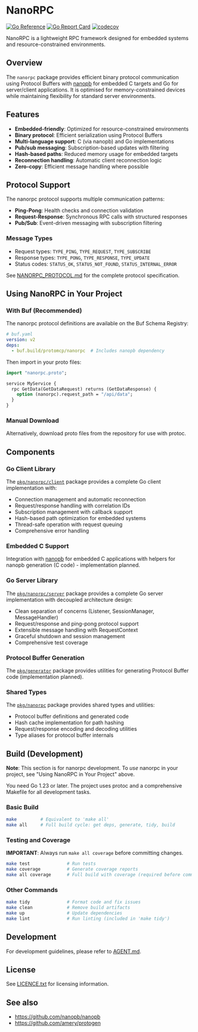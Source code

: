# NanoRPC

[![Go Reference][godoc-badge]][godoc-link]
[![Go Report Card][goreportcard-badge]][goreportcard-link]
[![codecov][codecov-badge]][codecov-link]

NanoRPC is a lightweight RPC framework designed for embedded systems and
resource-constrained environments.

## Overview

The `nanorpc` package provides efficient binary protocol communication using
Protocol Buffers with [nanopb][nanopb-url] for embedded C targets and Go for
server/client applications. It is optimised for memory-constrained devices
while maintaining flexibility for standard server environments.

## Features

- **Embedded-friendly**: Optimized for resource-constrained environments
- **Binary protocol**: Efficient serialization using Protocol Buffers
- **Multi-language support**: C (via nanopb) and Go implementations
- **Pub/sub messaging**: Subscription-based updates with filtering
- **Hash-based paths**: Reduced memory usage for embedded targets
- **Reconnection handling**: Automatic client reconnection logic
- **Zero-copy**: Efficient message handling where possible

## Protocol Support

The nanorpc protocol supports multiple communication patterns:

- **Ping-Pong**: Health checks and connection validation
- **Request-Response**: Synchronous RPC calls with structured responses
- **Pub/Sub**: Event-driven messaging with subscription filtering

### Message Types

- Request types: `TYPE_PING`, `TYPE_REQUEST`, `TYPE_SUBSCRIBE`
- Response types: `TYPE_PONG`, `TYPE_RESPONSE`, `TYPE_UPDATE`
- Status codes: `STATUS_OK`, `STATUS_NOT_FOUND`, `STATUS_INTERNAL_ERROR`

See [NANORPC_PROTOCOL.md](NANORPC_PROTOCOL.md) for the
complete protocol specification.

## Using NanoRPC in Your Project

### With Buf (Recommended)

The nanorpc protocol definitions are available on the Buf Schema Registry:

```yaml
# buf.yaml
version: v2
deps:
  - buf.build/protomcp/nanorpc  # Includes nanopb dependency
```

Then import in your proto files:

```protobuf
import "nanorpc.proto";

service MyService {
  rpc GetData(GetDataRequest) returns (GetDataResponse) {
    option (nanorpc).request_path = "/api/data";
  }
}
```

### Manual Download

Alternatively, download proto files from the repository for use with protoc.

## Components

### Go Client Library

The [`pkg/nanorpc/client`](pkg/nanorpc/client/) package provides a complete Go
client implementation with:

- Connection management and automatic reconnection
- Request/response handling with correlation IDs
- Subscription management with callback support
- Hash-based path optimization for embedded systems
- Thread-safe operation with request queuing
- Comprehensive error handling

### Embedded C Support

Integration with [nanopb][nanopb-url] for embedded C applications with
helpers for nanopb generation (C code) - implementation planned.

### Go Server Library

The [`pkg/nanorpc/server`](pkg/nanorpc/server/) package provides a complete Go
server implementation with decoupled architecture design:

- Clean separation of concerns (Listener, SessionManager, MessageHandler)
- Request/response and ping-pong protocol support
- Extensible message handling with RequestContext
- Graceful shutdown and session management
- Comprehensive test coverage

### Protocol Buffer Generation

The [`pkg/generator`](pkg/generator/) package provides utilities for
generating Protocol Buffer code (implementation planned).

### Shared Types

The [`pkg/nanorpc`](pkg/nanorpc/) package provides shared types and utilities:

- Protocol buffer definitions and generated code
- Hash cache implementation for path hashing
- Request/response encoding and decoding utilities
- Type aliases for protocol buffer internals

## Build (Development)

**Note**: This section is for nanorpc development. To *use* nanorpc in your
project, see "Using NanoRPC in Your Project" above.

You need Go 1.23 or later. The project uses protoc and a comprehensive
Makefile for all development tasks.

### Basic Build

```sh
make         # Equivalent to 'make all'
make all     # Full build cycle: get deps, generate, tidy, build
```

### Testing and Coverage

**IMPORTANT**: Always run `make all coverage` before committing changes.

```sh
make test              # Run tests
make coverage          # Generate coverage reports
make all coverage      # Full build with coverage (required before commits)
```

### Other Commands

```sh
make tidy              # Format code and fix issues
make clean             # Remove build artifacts
make up                # Update dependencies
make lint              # Run linting (included in 'make tidy')
```

## Development

For development guidelines, please refer to [AGENT.md](AGENT.md).

## License

See [LICENCE.txt](LICENCE.txt) for licensing information.

## See also

- <https://github.com/nanopb/nanopb>
- <https://github.com/amery/protogen>

[godoc-badge]: https://pkg.go.dev/badge/protomcp.org/nanorpc.svg
[godoc-link]: https://pkg.go.dev/protomcp.org/nanorpc
[goreportcard-badge]: https://goreportcard.com/badge/protomcp.org/nanorpc
[goreportcard-link]: https://goreportcard.com/report/protomcp.org/nanorpc
[codecov-badge]: https://codecov.io/gh/protomcp/nanorpc/graph/badge.svg
[codecov-link]: https://codecov.io/gh/protomcp/nanorpc
[nanopb-url]: https://github.com/nanopb/nanopb
